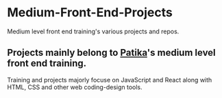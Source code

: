 # Medium-Front-End-Projects
Medium level front end training's various projects and repos.

## Projects mainly belong to [Patika](www.patika.dev)'s medium level front end training. 
Training and projects majorly focuse on JavaScript and React along with HTML, CSS and other web coding-design tools.
